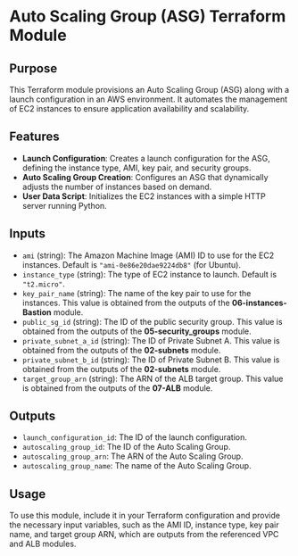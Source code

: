 # Auto Scaling Group (ASG) Terraform Module

## Purpose
This Terraform module provisions an Auto Scaling Group (ASG) along with a launch configuration in an AWS environment. It automates the management of EC2 instances to ensure application availability and scalability.

## Features
- **Launch Configuration**: Creates a launch configuration for the ASG, defining the instance type, AMI, key pair, and security groups.
- **Auto Scaling Group Creation**: Configures an ASG that dynamically adjusts the number of instances based on demand.
- **User Data Script**: Initializes the EC2 instances with a simple HTTP server running Python.

## Inputs
- `ami` (string): The Amazon Machine Image (AMI) ID to use for the EC2 instances. Default is `"ami-0e86e20dae9224db8"` (for Ubuntu).
- `instance_type` (string): The type of EC2 instance to launch. Default is `"t2.micro"`.
- `key_pair_name` (string): The name of the key pair to use for the instances. This value is obtained from the outputs of the **06-instances-Bastion** module.
- `public_sg_id` (string): The ID of the public security group. This value is obtained from the outputs of the **05-security_groups** module.
- `private_subnet_a_id` (string): The ID of Private Subnet A. This value is obtained from the outputs of the **02-subnets** module.
- `private_subnet_b_id` (string): The ID of Private Subnet B. This value is obtained from the outputs of the **02-subnets** module.
- `target_group_arn` (string): The ARN of the ALB target group. This value is obtained from the outputs of the **07-ALB** module.

## Outputs
- `launch_configuration_id`: The ID of the launch configuration.
- `autoscaling_group_id`: The ID of the Auto Scaling Group.
- `autoscaling_group_arn`: The ARN of the Auto Scaling Group.
- `autoscaling_group_name`: The name of the Auto Scaling Group.

## Usage
To use this module, include it in your Terraform configuration and provide the necessary input variables, such as the AMI ID, instance type, key pair name, and target group ARN, which are outputs from the referenced VPC and ALB modules.
